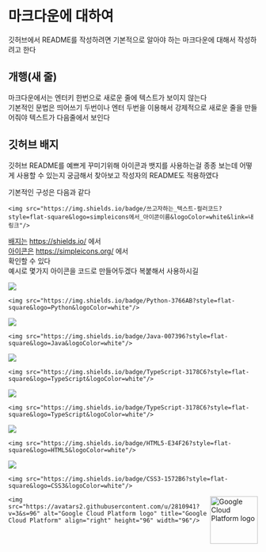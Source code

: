 # 마크다운에 대하여

깃허브에서 README를 작성하려면 기본적으로 알아야 하는 마크다운에 대해서 작성하려고 한다

## 개행(새 줄)

마크다운에서는 엔터키 한번으로 새로운 줄에 텍스트가 보이지 않는다  
기본적인 문법은 띄어쓰기 두번이나 엔터 두번을 이용해서 강제적으로 새로운 줄을 만들어줘야 텍스트가 다음줄에서 보인다


## 깃허브 배지

깃허브 README를 예쁘게 꾸미기위해 아이콘과 뱃지를 사용하는걸 종종 보는데 어떻게 사용할 수 있는지 궁금해서 찾아보고 작성자의 README도 적용하였다

기본적인 구성은 다음과 같다

    <img src="https://img.shields.io/badge/쓰고자하는_텍스트-컬러코드?style=flat-square&logo=simpleicons에서_아이콘이름&logoColor=white&link=내링크"/>


[배지는](https://shields.io/) https://shields.io/ 에서  
[아이콘은](https://simpleicons.org/) https://simpleicons.org/ 에서  
확인할 수 있다  
예시로 몇가지 아이콘을 코드로 만들어두겠다 복붙해서 사용하시길 

<img src="https://img.shields.io/badge/Python-3766AB?style=flat-square&logo=Python&logoColor=white"/>

    <img src="https://img.shields.io/badge/Python-3766AB?style=flat-square&logo=Python&logoColor=white"/>
<img src="https://img.shields.io/badge/Java-007396?style=flat-square&logo=Java&logoColor=white"/>

    <img src="https://img.shields.io/badge/Java-007396?style=flat-square&logo=Java&logoColor=white"/>
    
<img src="https://img.shields.io/badge/TypeScript-3178C6?style=flat-square&logo=TypeScript&logoColor=white"/>

    <img src="https://img.shields.io/badge/TypeScript-3178C6?style=flat-square&logo=TypeScript&logoColor=white"/>
<img src="https://img.shields.io/badge/JavaScript-F7DF1E?style=flat-square&logo=JavaScript&logoColor=white"/>

    <img src="https://img.shields.io/badge/TypeScript-3178C6?style=flat-square&logo=TypeScript&logoColor=white"/>
<img src="https://img.shields.io/badge/HTML5-E34F26?style=flat-square&logo=HTML5&logoColor=white"/>
    
    <img src="https://img.shields.io/badge/HTML5-E34F26?style=flat-square&logo=HTML5&logoColor=white"/>
    
<img src="https://img.shields.io/badge/CSS3-1572B6?style=flat-square&logo=CSS3&logoColor=white"/>

    <img src="https://img.shields.io/badge/CSS3-1572B6?style=flat-square&logo=CSS3&logoColor=white"/>
    
<img src="https://avatars2.githubusercontent.com/u/2810941?v=3&s=96" alt="Google Cloud Platform logo" title="Google Cloud Platform" align="right" height="96" width="96"/>

    <img src="https://avatars2.githubusercontent.com/u/2810941?v=3&s=96" alt="Google Cloud Platform logo" title="Google Cloud Platform" align="right" height="96" width="96"/>
